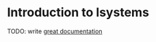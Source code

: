 # Introduction to lsystems

TODO: write [great documentation](http://jacobian.org/writing/what-to-write/)
